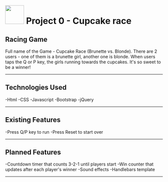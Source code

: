 # <img src="https://cloud.githubusercontent.com/assets/7833470/10423298/ea833a68-7079-11e5-84f8-0a925ab96893.png" width="60"> Project 0 - Cupcake race

## Racing Game

Full name of the Game - Cupcake Race (Brunette vs. Blonde). There are 2 users - one of them is a brunette girl, another one is blonde. When users taps the Q or P key, the girls running towards the cupcakes. It's so sweet to be a winner!

---

## Technologies Used

-Html -CSS -Javascript -Bootstrap -jQuery

---

## Existing Features

-Press Q/P key to run
-Press Reset to start over

---

## Planned Features

-Countdown timer that counts 3-2-1 until players start
-Win counter that updates after each player's winner
-Sound effects
-Handlebars template

---
